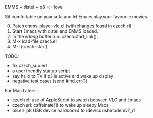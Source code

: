 EMMS + distel + p8 =:= love

Sit comfortable on your sofa and let Emacs play your favourite movies.

0. Patch emms-player-vlc.el (with changes found in czech.el)
1. Start Emacs with distel and EMMS loaded.
2. In the *erlang* buffer run: czech:start_link().
3. M-x load-file czech.el
4. M-: (czech-start)

TODO:
* fix czech_sup.erl
* a user friendly startup script
* say hello to TV if p8 is active and wake up display
* negative test cases (send #ind_err{})

For Mac haters:
* czech.el: use of AppleScript to switch between VLC and Emacs
* czech.erl: caffeinate(1) to wake up sleepy Macs
* p8.erl: p8 USB device hardcoded to /dev/cu.usbmodemv2_r1
